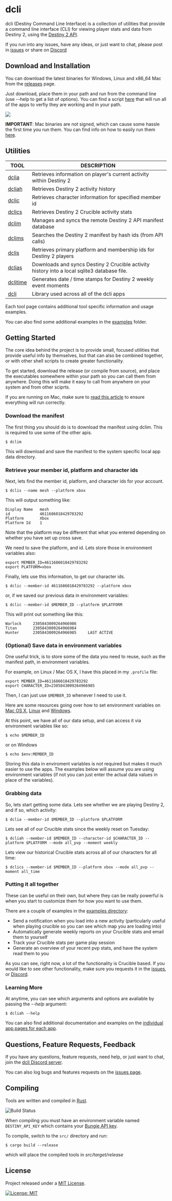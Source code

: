 # dcli

dcli (Destiny Command Line Interface) is a collection of utilities that provide a command line interface (CLI) for viewing player stats and data from Destiny 2, using the [Destiny 2 API](https://github.com/Bungie-net/api).

If you run into any issues, have any ideas, or just want to chat, please post in [issues](https://github.com/mikechambers/dcli/issues) or share on [Discord](https://discord.gg/2Y8bV2Mq3p)

## Download and Installation

You can download the latest binaries for Windows, Linux and x86_64 Mac from the [releases](https://github.com/mikechambers/dcli-gha/releases/latest) page.

Just download, place them in your path and run from the command line (use --help to get a list of options). You can find a script [here](https://github.com/mikechambers/dcli/blob/main/tests/) that will run all of the apps to verfiy they are working and in your path.

[![](https://img.shields.io/github/v/release/mikechambers/dcli?style=social)](https://github.com/mikechambers/dcli-gha/releases/latest)

**IMPORTANT**: Mac binaries are not signed, which can cause some hassle the first time you run them. You can find info on how to easily run them [here](https://github.com/mikechambers/dcli/wiki/Running-dcli-tools-on-Mac-OS-X).

## Utilities

| TOOL | DESCRIPTION |
| --- | --- |
| [dclia](https://github.com/mikechambers/dcli/tree/main/src/dclia) | Retrieves information on player's current activity within Destiny 2 |
| [dcliah](https://github.com/mikechambers/dcli/tree/main/src/dcliah) | Retrieves Destiny 2 activity history |
| [dclic](https://github.com/mikechambers/dcli/tree/main/src/dclic) | Retrieves character information for specified member id |
| [dclics](https://github.com/mikechambers/dcli/tree/main/src/dclics) | Retrieves Destiny 2 Crucible activity stats |
| [dclim](https://github.com/mikechambers/dcli/tree/main/src/dclim) | Manages and syncs the remote Destiny 2 API manifest database |
| [dclims](https://github.com/mikechambers/dcli/tree/main/src/dclims) | Searches the Destiny 2 manifest by hash ids (from API calls) |
| [dclis](https://github.com/mikechambers/dcli/tree/main/src/dclis) | Retrieves primary platform and membership ids for Destiny 2 players |
| [dclias](https://github.com/mikechambers/dcli/tree/main/src/dclias) | Downloads and syncs Destiny 2 Crucible activity history into a local sqlite3 database file. |
| [dclitime](https://github.com/mikechambers/dcli/tree/main/src/dclitime) | Generates date / time stamps for Destiny 2 weekly event moments |
| [dcli](https://github.com/mikechambers/dcli/tree/main/src/dcli) | Library used across all of the dcli apps |
    
Each tool page contains additional tool specific information and usage examples.

You can also find some additional examples in the [examples](examples/) folder.
## Getting Started

The core idea behind the project is to provide small, focused utilities that provide useful info by themselves, but that can also be combined together, or with other shell scripts to create greater functionality.

To get started, download the release (or compile from source), and place the executables somewhere within your path so you can call them from anywhere. Doing this will make it easy to call from anywhere on your system and from other sciprts.

If you are running on Mac, make sure to [read this article](https://github.com/mikechambers/dcli/wiki/Running-dcli-tools-on-Mac-OS-X) to ensure everything will run correctly.

### Download the manifest

The first thing you should do is to download the manifest using dclim. This is required to use some of the other apis.

```
$ dclim
```
This will download and save the manifest to the system specific local app data directory.

### Retrieve your member id, platform and character ids

Next, lets find the member id, platform, and character ids for your account.

```
$ dclis --name mesh --platform xbox
```

This will output something like:

```
Display Name   mesh
id             4611686018429783292
Platform       Xbox
Platform Id    1
```

Note that the platform may be different that what you entered depending on whether you have set up cross save.

We need to save the platform, and id. Lets store those in environment variables also:

```
export MEMBER_ID=4611686018429783292
export PLATFORM=xbox
```

Finally, lets use this information, to get our character ids.

```
$ dclic --member-id 4611686018429783292 --platform xbox
```

or, if we saved our previous data in environment variables:

```
$ dclic --member-id $MEMBER_ID --platform $PLATFORM
```

This will print out something like this:

```
Warlock     2305843009264966986                 
Titan       2305843009264966984                 
Hunter      2305843009264966985     LAST ACTIVE
```


### (Optional) Save data in environment variables

One useful trick, is to store some of the data you need to reuse, such as the manifest path, in environment variables.

For example, on Linux / Mac OS X, I have this placed in my `.profile` file:

```
export MEMBER_ID=4611686018429783292
export CHARACTER_ID=2305843009264966985
```

Then, I can just use `$MEMBER_ID` whenever I need to use it.

Here are some resources going over how to set environment variables on [Mac OS X](https://apple.stackexchange.com/questions/106778/how-do-i-set-environment-variables-on-os-x), [Linux](https://www.serverlab.ca/tutorials/linux/administration-linux/how-to-set-environment-variables-in-linux/) and [Windows](https://support.shotgunsoftware.com/hc/en-us/articles/114094235653-Setting-global-environment-variables-on-Windows).


At this point, we have all of our data setup, and can access it via environment variables like so:

```
$ echo $MEMBER_ID
```

or on Windows

```
$ echo $env:MEMBER_ID
```

Storing this data in enviroment variables is not required but makes it much easier to use the apps. The examples below will assume you are using environment variables (if not you can just enter the actual data values in place of the variables).


### Grabbing data

So, lets start getting some data. Lets see whether we are playing Destiny 2, and if so, which activity:

```
$ dclia --member-id $MEMBER_ID --platform $PLATFORM
```

Lets see all of our Crucible stats since the weekly reset on Tuesday:

```
$ dcliah --member-id $MEMBER_ID --character-id $CHARACTER_ID --platform $PLATFORM --mode all_pvp --moment weekly
```

Lets view our historical Crucible stats across all of our characters for all time:

```
$ dclics --member-id $MEMBER_ID --platform xbox --mode all_pvp --moment all_time
```

### Putting it all together

These can be useful on their own, but where they can be really powerful is when you start to customize them for how you want to use them.

There are a couple of examples in the [examples directory](https://github.com/mikechambers/dcli/tree/main/examples):

* Send a notification when you load into a new activity (particularly useful when playing crucible so you can see which map you are loading into)
* Automatically generate weekly reports on your Crucible stats and email them to yourself
* Track your Crucible stats per game play session
* Generate an overview of your recent pvp stats, and have the system read them to you

As you can see, right now, a lot of the functionality is Crucible based. If you would like to see other functionality, make sure you requests it in the [issues](https://github.com/mikechambers/dcli/issues), or [Discord](https://discord.gg/2Y8bV2Mq3p).

### Learning More

At anytime, you can see which arguments and options are avaliable by passing the *--help* argument:

```
$ dcliah --help
```

You can also find additional documentation and examples on the [individual app pages for each app](https://github.com/mikechambers/dcli).

## Questions, Feature Requests, Feedback

If you have any questions, feature requests, need help, or just want to chat, join the [dcli Discord server](https://discord.gg/2Y8bV2Mq3p).

You can also log bugs and features requests on the [issues page](https://github.com/mikechambers/dcli/issues).

## Compiling

Tools are written and compiled in [Rust](https://www.rust-lang.org/).

![Build Status](https://github.com/mikechambers/dcli/workflows/dcli/badge.svg)

When compiling you must have an environment variable named `DESTINY_API_KEY` which contains your [Bungie API key](https://www.bungie.net/en/Application).

To compile, switch to the `src/` directory and run:

```
$ cargo build --release
```

which will place the compiled tools in *src/target/release*

## License

Project released under a [MIT License](LICENSE.md).

[![License: MIT](https://img.shields.io/badge/License-MIT-orange.svg)](LICENSE.md)
